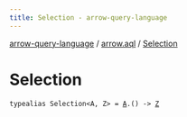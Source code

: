 ```yaml
---
title: Selection - arrow-query-language
---
```


[arrow-query-language](../index.html) / [arrow.aql](index.html) / [Selection](./-selection.html)

# Selection

`typealias Selection<A, Z> = `[`A`](-selection.html#A)`.() -> `[`Z`](-selection.html#Z)